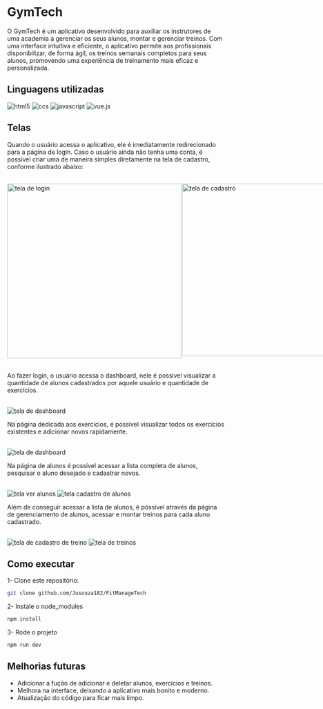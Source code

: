
# GymTech

O GymTech é um aplicativo desenvolvido para auxiliar os instrutores de uma academia a  gerenciar os seus alunos, montar e gerenciar treinos. 
Com uma interface intuitiva e eficiente, o aplicativo permite aos profissionais disponibilizar, de forma ágil, os treinos semanais completos para seus alunos, promovendo uma experiência de treinamento mais eficaz e personalizada.
## Linguagens utilizadas

<div>
<img alt="html5" src="https://img.shields.io/badge/HTML5-E34F26?style=for-the-badge&logo=html5&logoColor=white">
<img alt="ccs" src="https://img.shields.io/badge/CSS3-1572B6?style=for-the-badge&logo=css3&logoColor=white">
<img alt="javascript" src="https://img.shields.io/badge/JavaScript-F7DF1E?style=for-the-badge&logo=javascript&logoColor=black">
<img alt="vue.js" src="https://img.shields.io/badge/Vue.js-35495E?style=for-the-badge&logo=vue.js&logoColor=4FC08D">
</div>

## Telas

Quando o usuário acessa o aplicativo, ele é imediatamente redirecionado para a página de login. Caso o usuário ainda não tenha uma conta, é possível criar uma de maneira simples diretamente na tela de cadastro, conforme ilustrado abaixo: 

</br>

<div style="display: flex;"> 
<img alt="tela de login" src="https://uploaddeimagens.com.br/images/004/610/300/full/Captura_de_tela_2023-09-17_095101.png?1694955071" style="width: 405px; heigth: 573px;">

<img alt="tela de cadastro" src="https://uploaddeimagens.com.br/images/004/610/304/full/Captura_de_tela_2023-09-17_095532.png?1694955334" style="width: 400px; heigth: 570px;">

</div>

</br>

Ao fazer login, o usuário acessa o dashboard, nele é possivel visualizar a quantidade de alunos cadastrados por aquele usuário e quantidade de exercícios. 

</br>


<img alt="tela de dashboard" src="https://uploaddeimagens.com.br/images/004/610/306/full/Captura_de_tela_2023-09-17_095707.png?1694955427">

</br>

Na página dedicada aos exercícios, é possível visualizar todos os exercícios existentes e adicionar novos rapidamente.

</br>

<img alt="tela de dashboard" src="https://uploaddeimagens.com.br/images/004/610/414/full/Captura_de_tela_2023-09-17_142527.png?1694971528">

</br>

Na página de alunos é possível acessar a lista completa de alunos, pesquisar o aluno desejado e cadastrar novos. 

</br>

<img alt="tela ver alunos" src="https://uploaddeimagens.com.br/images/004/610/313/full/Captura_de_tela_2023-09-17_095933.png?1694955706">

<img alt="tela cadastro de alunos" src="https://uploaddeimagens.com.br/images/004/610/314/original/Captura_de_tela_2023-09-17_095954.png?1694955741">

</br>

Além de conseguir acessar a lista de alunos, é póssivel através da página de gerenciamento de alunos, acessar e montar treinos para cada aluno cadastrado. 

</br>

<img alt="tela de cadastro de treino" src="https://uploaddeimagens.com.br/images/004/610/410/full/Captura_de_tela_2023-09-17_142003.png?1694971217">

<img alt="tela de treinos" src="https://uploaddeimagens.com.br/images/004/610/411/full/Captura_de_tela_2023-09-17_142206.png?1694971334">

</br>

## Como executar

1- Clone este repositório:

```bash
git clone github.com/Jusouza182/FitManageTech

```
2- Instale o node_modules    

```bash
npm install

```

3- Rode o projeto   

```bash
npm run dev

```

## Melhorias futuras

 * Adicionar a fução de adicionar e deletar alunos, exercicios e treinos. 
 * Melhora na interface, deixando a aplicativo mais bonito e moderno. 
 * Atualização do código para ficar mais limpo. 
